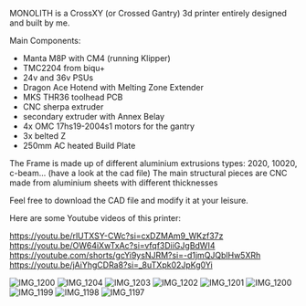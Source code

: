 MONOLITH is a CrossXY (or Crossed Gantry) 3d printer entirely designed and built by me.

Main Components:
- Manta M8P with CM4 (running Klipper)
- TMC2204 from biqu+
- 24v and 36v PSUs
- Dragon Ace Hotend with Melting Zone Extender
- MKS THR36 toolhead PCB
- CNC sherpa extruder
- secondary extruder with Annex Belay
- 4x OMC 17hs19-2004s1 motors for the gantry
- 3x belted Z
- 250mm AC heated Build Plate

The Frame is made up of different aluminium extrusions types: 2020, 10020, c-beam... (have a look at the cad file)
The main structural pieces are CNC made from aluminium sheets with different thicknesses 

Feel free to download the CAD file and modify it at your leisure.

Here are some Youtube videos of this printer: 

https://youtu.be/rlUTXSY-CWc?si=cxDZMAm9_WKzf37z
https://youtu.be/OW64iXwTxAc?si=vfqf3DiiGJgBdWI4
https://youtube.com/shorts/gcYi9ysNJRM?si=-d1jmQJQblHw5XRh
https://youtu.be/jAiYhgCDRa8?si=_8uTXpk02JpKg0Yi

![IMG_1200](https://github.com/ValeriOS03/3D-Printing-/assets/121107647/91ff1a3a-3588-42c2-b0ae-b1eefc48cfd0)
![IMG_1204](https://github.com/ValeriOS03/3D-Printing-/assets/121107647/eb0b1c23-1350-427b-9282-dbed03433be8)
![IMG_1203](https://github.com/ValeriOS03/3D-Printing-/assets/121107647/096162cf-ac27-4e4c-9f02-189036f29cfb)
![IMG_1202](https://github.com/ValeriOS03/3D-Printing-/assets/121107647/5894f61c-c2d2-4fdf-8860-c5fca0a91ec1)
![IMG_1201](https://github.com/ValeriOS03/3D-Printing-/assets/121107647/048762df-620f-49d9-ae3f-d14678f4aa53)
![IMG_1200](https://github.com/ValeriOS03/3D-Printing-/assets/121107647/52b39e9f-8769-4665-96da-5a5079818f65)
![IMG_1199](https://github.com/ValeriOS03/3D-Printing-/assets/121107647/371cbaaa-323a-45eb-826b-3d9fac726b20)
![IMG_1198](https://github.com/ValeriOS03/3D-Printing-/assets/121107647/c259a19b-6c06-4a1a-97b1-51fe87e886cf)
![IMG_1197](https://github.com/ValeriOS03/3D-Printing-/assets/121107647/a1944a88-928e-4529-a073-5b622f38785f)
